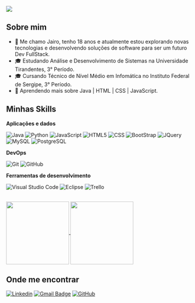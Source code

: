 ![](https://komarev.com/ghpvc/?username=JairoNetoDev&color=006bed)

## Sobre mim

- 🤔 Me chamo Jairo, tenho 18 anos e atualmente estou explorando novas tecnologias e desenvolvendo soluções de software para ser um futuro Dev FullStack.
- 🎓 Estudando Análise e Desenvolvimento de Sistemas na Universidade Tirandentes, 3° Período.
- 🎓 Cursando Técnico de Nível Médio em Infomática no Instituto Federal de Sergipe, 3° Período.
- 🌱 Aprendendo mais sobre Java | HTML | CSS | JavaScript.

## Minhas Skills

**Aplicações e dados**

![Java](https://img.shields.io/badge/-Java-333333?style=flat&logo=java&logoColor=007396)
![Python](https://img.shields.io/badge/-Python-333333?style=flat&logo=python)
![JavaScript](https://img.shields.io/badge/-JavaScript-333333?style=flat&logo=javascript)
![HTML5](https://img.shields.io/badge/-HTML5-333333?style=flat&logo=HTML5)
![CSS](https://img.shields.io/badge/-CSS-333333?style=flat&logo=CSS3&logoColor=1572B6)
![BootStrap](https://img.shields.io/badge/-BootStrap-333333?style=flat&logo=bootstrap)
![JQuery](https://img.shields.io/badge/-JQuery-333333?style=flat&logo=jquery)
![MySQL](https://img.shields.io/badge/-MySQL-333333?style=flat&logo=mysql)
![PostgreSQL](https://img.shields.io/badge/-PostgreSQL-333333?style=flat&logo=postgresql)


**DevOps**

![Git](https://img.shields.io/badge/-Git-333333?style=flat&logo=git)
![GitHub](https://img.shields.io/badge/-GitHub-333333?style=flat&logo=github)

**Ferramentas de desenvolvimento**

![Visual Studio Code](https://img.shields.io/badge/-Visual%20Studio%20Code-333333?style=flat&logo=visual-studio-code&logoColor=007ACC)
![Eclipse](https://img.shields.io/badge/-Eclipse-333333?style=flat&logo=eclipse-ide&logoColor=2C2255)
![Trello](https://img.shields.io/badge/-Trello-333333?style=flat&logo=trello&logoColor=007ACC)

<br/>

<a href="https://github.com/JairoNetoDev/">
  <img height=170 align="center" src="https://github-readme-stats.vercel.app/api?username=JairoNetoDev" />
</a>
<a href="https://github.com/JairoNetoDev/">
  <img height=170 align="center" src="https://github-readme-stats.vercel.app/api/top-langs?username=JairoNetoDev&layout=compact&langs_count=8&card_width=320" />
</a>

## Onde me encontrar

[![Linkedin](https://img.shields.io/badge/-Jairo_Williams_Guedes_Lopes_Neto-blue?style=flat-square&logo=Linkedin&logoColor=white&link=https://www.linkedin.com/in/jaironetodev/)](https://www.linkedin.com/in/jaironetodev/)
[![Gmail Badge](https://img.shields.io/badge/-jairo.neto.dev@gmail.com-006bed?style=flat-square&logo=Gmail&logoColor=white&link=mailto:jairo.neto.dev@gmail.com)](mailto:jairo.neto.dev@gmail.com)
[![GitHub](https://img.shields.io/github/followers/JairoNetoDev?label=follow&style=social)](https://github.com/JairoNetoDev/)
